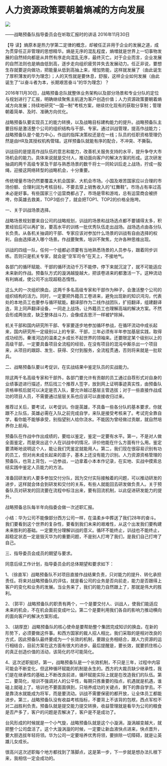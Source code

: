 # 人力资源政策要朝着熵减的方向发展
<img class="pv" src="https://api.visitor.plantree.me/visitor-badge/pv?namespace=plantree.me&key=renzhengfei-speeches/./docs/speeches/2016/11/人力资源政策要朝着熵减的方向发展.md">


——战略预备队指导委员会在听取汇报时的讲话
2016年11月30日



【导  读】熵原本是热力学第二定律的概念，却被任正非用于企业的发展之道，成为贯穿任正非管理的思想精华。熵是无序的混乱程度，熵増就是世界上一切事物发展的自然倾向都是从井然有序走向混乱无序，最终灭亡。对于企业而言，企业发展的自然法则也是熵由低到高，逐步走向组织疲劳并失去发展动力。任正非说，要想生存就要逆向做功，把能量从低到高抽上来，增加势能，这样就发展了（由此诞生了厚积薄发的华为理念）；人的天性就是要休息，舒服，这样企业如何发展（由此诞生了“以奋斗者为本，长期艰苦奋斗”的华为理念）？



2016年11月30日，战略预备总队就整体业务架构以及部分场景和专业分队的定位与规划进行了汇报，明确继续聚焦主航道为客户创造价值；人力资源政策要朝着熵减方向发展；持续地研究“一国一制”考核方案，继续优化现有的获取分享制；管理朝着简单、及时、准确方向优化。

战略预备队要实现员工的能力转换，以及战略目标建构能力的提升。战略预备队主要目标是激活整个公司的组织结构与干部、专家。通过训战管理，提高作战能力；战略预备队是个能力中心，作战的指挥决策权还是在一线；队员的任职资格管理仍然是由HR及其授权机构管辖。这样预备队就能有序的配合，不冲突、不撕裂。

训战目的是提高作战队伍的意志和能力，改善机关服务支持的水平，提升争夺大市场机会的能力。具体来说就是交付人，推动面向客户的解决方案的形成。这次研发抽调的两千高级专家及干部与熟悉场景的数千将士一同轮训后走上战场，拧成一股绳，迎接这网络转型的战略机会，十分重要。

传统增量市场仍然要覆盖大机会国家、大机会市场。小国及艰苦国家应以合理的市场份额、合理利润为考核目标，不要去穿上销售收入的“红舞鞋”。市场占有率过高未必是好事。有些国家三个运营商都占了，市场是零和游戏，总有运营商会被挤垮，你英雄去救美，TOP3低价了，就会把TOP1、TOP2的价格全拖垮。

一、关于训战场景选择。

战略场景规划要来自公司的战略规划，训战的场景和战场选点都不要铺得太多，积累经验后可以再扩张，要高水平的训练一批优秀队伍走出战场。战场选点由各分队长负责。从各机关抽调的干部、专家应该对参加什么场景的训战有自由选择的权利，自由选择进入哪个场景。作战要聚焦，培训不聚焦，允许各种思维出现。

训战的四组一队，任何一个组都必须要有当地熟悉场景的人员参与，跟着同步训练。否则只是机关专家，就会是“空军司令”在天上，不接地气。

各部门的循环赋能、干部的循环流动千万不能停，停下来就沉淀了，就不可能适应未来新的作战。预备队方式的漩涡越旋越大，把该卷进来的都激活一下。这种流动有利熵减，使公司不出现超稳态惰性。

这么大的一次组织换血，这两千多名高级专家和干部作为种子，会激活整个公司的组织结构的活力。同时，一定要把外籍员工卷进来，避免出现新的知识鸿沟，代表处的本地员工也要参与循环赋能。翻译部作为二线作战团队，扩招翻译，组建翻译连，背上同声翻译设备，一同走上战场，让外籍员工也理解高端的解决方案。不然会形成两张皮，缺乏整体战斗力，会像成吉思汗一样被铲除掉。

机关干部和国内研究所干部、专家要逐步地参加循环参战，在循环流动中成长起来，国内研究所一定级别以上的专家、干部，三年必须有半年参加基层实践，取得成功经历。秦淮河边的温柔之乡成长不起世界的领袖来。还要限定某个级别以上的高级干部，一定要具备项目全流程的经验，在没有项目的混沌中厮杀出一个项目来，从项目的跟踪、发生、获得、交付到服务，全流程贯通，否则将来就是一批软兵。

二、战略预备队要以考促训，在实战结果中鉴定队员的实战能力。

除这两千名高级专家和干部外，各部门要允许有贡献的员工通过自荐形式对自身的业绩事迹进行描述，然后找三个推荐人签字，放到网上证明事迹真实性，由预备队资格审核后就可以决定是否入队，要允许越过基层主管选拔；对于一些直接作战成功的项目人员，不需要通过层层关系也应该可以直接收归过来。

推荐过关后，要考试，以考促训。你是英雄，不具备一些各分队的基本要求，你就跟不上队伍，英雄必需在入队之前完成自学，来队是接受考核来了。考试完全靠自学，看你能不能够承受，别指望别人给你浇水。不能因为曾经做过贡献，就自然培养你上航母。

预备队在作战中作出成绩的，要给以鉴定，鉴定一定要有水平。第一，不是对人做全面鉴定，而是突出这个人在训战中的情况，评价他能在什么方面有什么用。鉴定要清晰地说明这个人，能让我们凭鉴定就能用人。第二，我们现在很容易识别有功的员工，但对尚未成长起来的苗子，基本上还没有能力识别。人力资源资格管理的预备队，也背上背包，一边参战，一边拿着小本本作记录，在实地、实战中摸索总结实践中鉴定人员能力的方法。

准备回研发的人要多参加交付分队，因为交付实际接触着的问题，可以推动研发的进步，这样就会体会到研发和交付的关系，有些人就能回去研发做负责人。关于预备队员对研发的回流要在流程中标注出来，要有回流机制，以此促进研发能力的提升。

战略预备总队每半年向指委会做一次述职汇报。

小结：华为公司不能像部分西方公司一样，在温柔乡中葬送了我们28年的奋斗。我们要看到这个世界的复杂性，要看到我们未来的艰难性，从这个出发我们要构建未来胜利的基础。一定要充分理解训战的意义。循环不能终止，训战也不能终止，超稳定状态一定是毁灭华为的重要问题，不是别人打垮了我们，是我们自己打垮了自己。

三、指导委员会成员的期望与要求。

同意后续工作计划，指导委员会的总体期望和要求如下：

1、（徐直军）战略预备队不对项目直接作战结果负责，只对能力的提升、转化承担责任。将来对战略预备队的评估，就是看公司的业务是否向前走，能力是否跟得上客户的变化和业务的发展。当业务来了，我们的能力自然跟上了，那就是伟大的胜利。

2、（郭平）战略预备队的职责有两个，一个是要交付人、训战人，使我们能适应未来的机会，不在机会面前变成叶公。第二个是要利用我们各自的影响力推动横向的面向客户的解决方案形成。

3、（胡厚崑）战略预备队的核心使命是要帮助整个集团完成知识的换血，在新的形势下，必须要做这件事。和西方国家的裁人招人相比，我们采取的是相对改良的方式，因此预备队最终要成为一个长效的机制，要跟业务相结合，跟人力资源的运行相结合，目前方案在这方面有很大的进步。最后提醒是，要长效，就要抓住核心的真正创造价值的活动，该简化的尽可能简化。

4、这次述职挺好。第一，战略预备队是一个长效机制，不只是三年，过程中内容可能会不断变化，但这种循环赋能的机制是永生的。西方的大裁员缺少继承性，我们是在继承性的基础上不断改良前进，循环赋能实际上就是在改造我们的队伍。第二，要简化，培训不强调对人的公平性，每期只拣重要的指点，机遇就是机遇，谁碰上就碰上了。培训也不要面面俱到，只培养成功的关键点，剩下的靠自学去。不是靠浇水就能成为将军，而是要流动。训战不需要保密的都开放，让全体员工都能进步。第三，战略预备队没有收益考核指标，不要背上不该背的包袱，西点军校不对二战胜利负责。预备队就是提交能力提交转换，收益管理就是看华为公司的粮食是否产多了，客户的问题是否解决了，客户是不是成功了。

台风形成的时候就是一个小气旋，战略预备队就是这个小漩涡，漩涡越变越大，就把整个公司盘活了。这个大漩涡漩的时候，一定要让新血液快点进来，快点晋升，要大胆选拔年轻将领。华为公司一定要培养优秀将领，要排除一切障碍，就是让英雄儿女成长。

很高兴这次述职每个地方都找到了落脚点，这是第一步，下一步就是想办法扎根下来，我相信一定会成功的。
